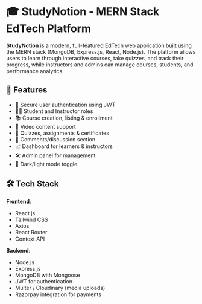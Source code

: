 # 🎓 StudyNotion - MERN Stack EdTech Platform

**StudyNotion** is a modern, full-featured EdTech web application built using the MERN stack (MongoDB, Express.js, React, Node.js). The platform allows users to learn through interactive courses, take quizzes, and track their progress, while instructors and admins can manage courses, students, and performance analytics.

## 📌 Features

- 🔐 Secure user authentication using JWT
- 🧑‍🎓 Student and Instructor roles
- 📚 Course creation, listing & enrollment
- 🎥 Video content support
- 📝 Quizzes, assignments & certificates
- 💬 Comments/discussion section
- 📈 Dashboard for learners & instructors
- 🛠️ Admin panel for management
- 🌙 Dark/light mode toggle

## 🛠️ Tech Stack

**Frontend**:  
- React.js  
- Tailwind CSS  
- Axios  
- React Router  
- Context API

**Backend**:  
- Node.js  
- Express.js  
- MongoDB with Mongoose  
- JWT for authentication  
- Multer / Cloudinary (media uploads)
- Razorpay integration for payments



